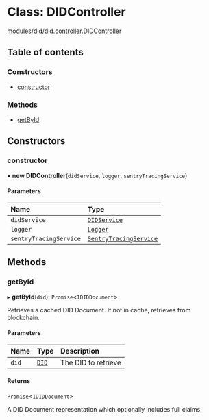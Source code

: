# Class: DIDController

[modules/did/did.controller](../modules/modules_did_did_controller.md).DIDController

## Table of contents

### Constructors

- [constructor](modules_did_did_controller.DIDController.md#constructor)

### Methods

- [getById](modules_did_did_controller.DIDController.md#getbyid)

## Constructors

### constructor

• **new DIDController**(`didService`, `logger`, `sentryTracingService`)

#### Parameters

| Name | Type |
| :------ | :------ |
| `didService` | [`DIDService`](modules_did_did_service.DIDService.md) |
| `logger` | [`Logger`](modules_logger_logger_service.Logger.md) |
| `sentryTracingService` | [`SentryTracingService`](modules_sentry_sentry_tracing_service.SentryTracingService.md) |

## Methods

### getById

▸ **getById**(`did`): `Promise`<`IDIDDocument`\>

Retrieves a cached DID Document. If not in cache, retrieves from blockchain.

#### Parameters

| Name | Type | Description |
| :------ | :------ | :------ |
| `did` | [`DID`](modules_did_did_types.DID.md) | The DID to retrieve |

#### Returns

`Promise`<`IDIDDocument`\>

A DID Document representation which optionally includes full claims.
